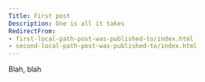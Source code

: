 ```yaml
---
Title: First post
Description: One is all it takes
RedirectFrom:
- first-local-path-post-was-published-to/index.html
- second-local-path-post-was-published-to/index.html
---
```

Blah, blah
